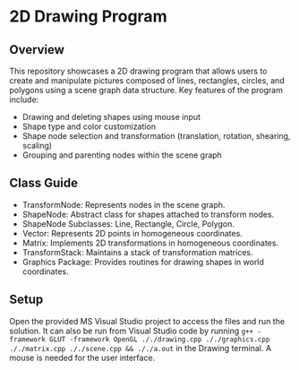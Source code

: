 # 2D Drawing Program

## Overview

This repository showcases a 2D drawing program that allows users to create and manipulate pictures composed of lines, rectangles, circles, and polygons using a scene graph data structure. Key features of the program include:

* Drawing and deleting shapes using mouse input
* Shape type and color customization
* Shape node selection and transformation (translation, rotation, shearing, scaling)
* Grouping and parenting nodes within the scene graph

## Class Guide

* TransformNode: Represents nodes in the scene graph.
* ShapeNode: Abstract class for shapes attached to transform nodes.
* ShapeNode Subclasses: Line, Rectangle, Circle, Polygon.
* Vector: Represents 2D points in homogeneous coordinates.
* Matrix: Implements 2D transformations in homogeneous coordinates.
* TransformStack: Maintains a stack of transformation matrices.
* Graphics Package: Provides routines for drawing shapes in world coordinates.

## Setup

Open the provided MS Visual Studio project to access the files and run the solution. It can also be run from Visual Studio code by running `g++ -framework GLUT -framework OpenGL ././drawing.cpp ././graphics.cpp ././matrix.cpp ././scene.cpp && ././a.out` in the Drawing terminal. A mouse is needed for the user interface.
